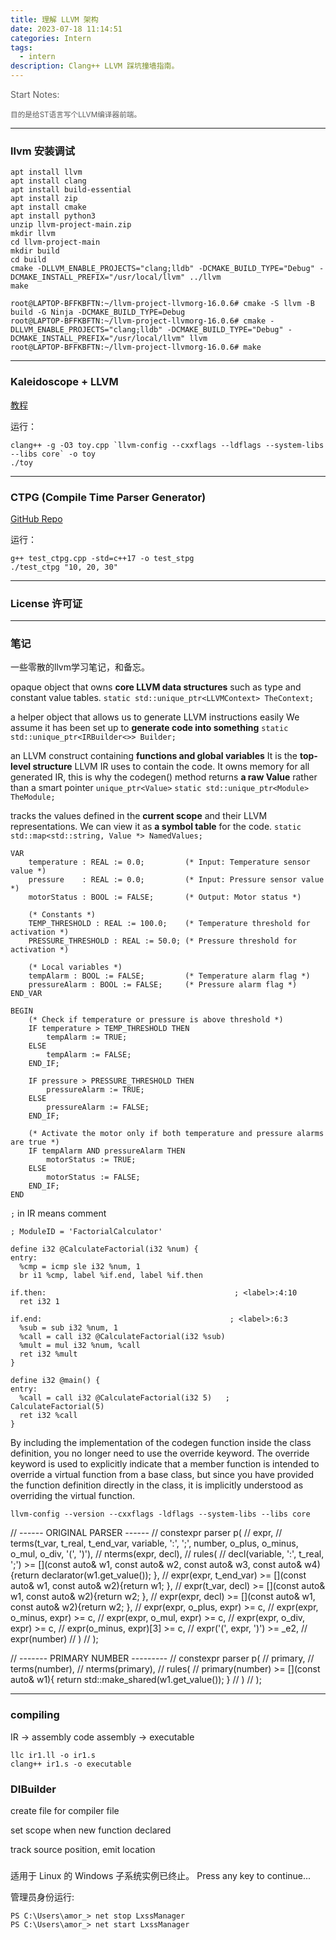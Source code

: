 ```yaml
---
title: 理解 LLVM 架构
date: 2023-07-18 11:14:51
categories: Intern
tags:
  - intern
description: Clang++ LLVM 踩坑撞墙指南。
---
```

<p style="opacity: 0.7;"> Start Notes: 

<small style="opacity: 0.7;"> 目的是给ST语言写个LLVM编译器前端。</small>

---

### llvm 安装调试

```
apt install llvm
apt install clang
apt install build-essential
apt install zip
apt install cmake
apt install python3
unzip llvm-project-main.zip
mkdir llvm
cd llvm-project-main
mkdir build
cd build
cmake -DLLVM_ENABLE_PROJECTS="clang;lldb" -DCMAKE_BUILD_TYPE="Debug" -DCMAKE_INSTALL_PREFIX="/usr/local/llvm" ../llvm
make
```

```
root@LAPTOP-BFFKBFTN:~/llvm-project-llvmorg-16.0.6# cmake -S llvm -B build -G Ninja -DCMAKE_BUILD_TYPE=Debug
root@LAPTOP-BFFKBFTN:~/llvm-project-llvmorg-16.0.6# cmake -DLLVM_ENABLE_PROJECTS="clang;lldb" -DCMAKE_BUILD_TYPE="Debug" -DCMAKE_INSTALL_PREFIX="/usr/local/llvm" llvm
root@LAPTOP-BFFKBFTN:~/llvm-project-llvmorg-16.0.6# make
```

---

### Kaleidoscope + LLVM

[教程](https://www.llvm.org/docs/tutorial/MyFirstLanguageFrontend/index.html)

运行：

```
clang++ -g -O3 toy.cpp `llvm-config --cxxflags --ldflags --system-libs --libs core` -o toy
./toy
```

---

### CTPG (Compile Time Parser Generator) 

[GitHub Repo](https://github.com/peter-winter/ctpg)

运行：

```
g++ test_ctpg.cpp -std=c++17 -o test_stpg
./test_ctpg "10, 20, 30"
```

---

### License 许可证


---

### 笔记

一些零散的llvm学习笔记，和备忘。

opaque object that owns  **core LLVM data structures**
such as type and constant value tables.
`static std::unique_ptr<LLVMContext> TheContext;`

a helper object that allows us to generate LLVM instructions easily
We assume it has been set up to **generate code into something**
`static std::unique_ptr<IRBuilder<>> Builder;`

an LLVM construct containing **functions and global variables**
It is the **top-level structure** LLVM IR uses to contain the code. 
It owns memory for all generated IR, 
this is why the codegen() method returns **a raw Value** 
rather than a smart pointer `unique_ptr<Value>`
`static std::unique_ptr<Module> TheModule;`

tracks the values defined in the **current scope** and their LLVM representations. 
We can view it as **a symbol table** for the code.
`static std::map<std::string, Value *> NamedValues;`


```
VAR
    temperature : REAL := 0.0;         (* Input: Temperature sensor value *)
    pressure    : REAL := 0.0;         (* Input: Pressure sensor value *)
    motorStatus : BOOL := FALSE;       (* Output: Motor status *)

    (* Constants *)
    TEMP_THRESHOLD : REAL := 100.0;    (* Temperature threshold for activation *)
    PRESSURE_THRESHOLD : REAL := 50.0; (* Pressure threshold for activation *)

    (* Local variables *)
    tempAlarm : BOOL := FALSE;         (* Temperature alarm flag *)
    pressureAlarm : BOOL := FALSE;     (* Pressure alarm flag *)
END_VAR

BEGIN
    (* Check if temperature or pressure is above threshold *)
    IF temperature > TEMP_THRESHOLD THEN
        tempAlarm := TRUE;
    ELSE
        tempAlarm := FALSE;
    END_IF;

    IF pressure > PRESSURE_THRESHOLD THEN
        pressureAlarm := TRUE;
    ELSE
        pressureAlarm := FALSE;
    END_IF;

    (* Activate the motor only if both temperature and pressure alarms are true *)
    IF tempAlarm AND pressureAlarm THEN
        motorStatus := TRUE;
    ELSE
        motorStatus := FALSE;
    END_IF;
END
```


`;` in IR means comment

```
; ModuleID = 'FactorialCalculator'

define i32 @CalculateFactorial(i32 %num) {
entry:
  %cmp = icmp sle i32 %num, 1
  br i1 %cmp, label %if.end, label %if.then

if.then:                                          ; <label>:4:10
  ret i32 1

if.end:                                          ; <label>:6:3
  %sub = sub i32 %num, 1
  %call = call i32 @CalculateFactorial(i32 %sub)
  %mult = mul i32 %num, %call
  ret i32 %mult
}

define i32 @main() {
entry:
  %call = call i32 @CalculateFactorial(i32 5)   ; CalculateFactorial(5)
  ret i32 %call
}
```


By including the implementation of the codegen function inside the class definition, you no longer need to use the override keyword. The override keyword is used to explicitly indicate that a member function is intended to override a virtual function from a base class, but since you have provided the function definition directly in the class, it is implicitly understood as overriding the virtual function.

```
llvm-config --version --cxxflags -ldflags --system-libs --libs core
```


// ------ ORIGINAL PARSER ------
// constexpr parser p(
//     expr, 
//     terms(t_var, t_real, t_end_var, variable, ':', ';', number, o_plus, o_minus, o_mul, o_div, '(', ')'),
//     nterms(expr, decl),
//     rules(
//         decl(variable, ':', t_real, ';') >= [](const auto& w1, const auto& w2, const auto& w3, const auto& w4){return declarator(w1.get_value()); }, 
//         expr(expr, t_end_var) >= [](const auto& w1, const auto& w2){return w1; }, 
//         expr(t_var, decl) >= [](const auto& w1, const auto& w2){return w2; }, 
//         expr(expr, decl) >= [](const auto& w1, const auto& w2){return w2; }, 
//         expr(expr, o_plus, expr) >= c,
//         expr(expr, o_minus, expr) >= c,
//         expr(expr, o_mul, expr) >= c,
//         expr(expr, o_div, expr) >= c,
//         expr(o_minus, expr)[3] >= c,
//         expr('(', expr, ')') >= _e2, 
//         expr(number)
//     )
// );

// ------- PRIMARY NUMBER ---------
// constexpr parser p(
//     primary, 
//     terms(number),
//     nterms(primary),
//     rules(
//         primary(number) >= [](const auto& w1){ return std::make_shared<Number>(w1.get_value()); }
//     )
// );

---

### compiling

IR -> assembly code
assembly -> executable

```
llc ir1.ll -o ir1.s
clang++ ir1.s -o executable
```



### DIBuilder

create file for compiler file

set scope when new function declared

track source position, emit location

### 

适用于 Linux 的 Windows 子系统实例已终止。
Press any key to continue...

管理员身份运行: 

```
PS C:\Users\amor_> net stop LxssManager
PS C:\Users\amor_> net start LxssManager
```
